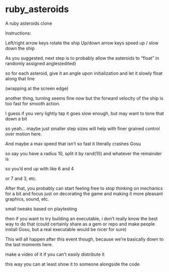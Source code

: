 # ruby_asteroids
A ruby asteroids clone

Instructions:

Left/right arrow keys rotate the ship
Up/down arrow keys speed up / slow down the ship

As you suggested, next step is to probably allow the asteroids to “float” in randomly assigned angles(edited)

so for each asteroid, give it an angle upon initialization and let it slowly float along that line

(wrapping at the screen edge)

another thing, turning seems fine now but the forward velocity of the ship is too fast for smooth action.

I guess if you very lightly tap it goes slow enough, but may want to tone that down a bit

so yeah… maybe just smaller step sizes will help with finer grained control over motion here.

And maybe a max speed that isn’t so fast it literally crashes Gosu

so say you have a radius 10, split it by rand(10) and whatever the remainder is

so you’d end up with like 6 and 4

or 7 and 3, etc.

After that, you probably can start feeling free to stop thinking on mechanics for a bit and focus just on decorating the game and making it more pleasant
graphics, sound, etc.

small tweaks based on playtesting

then if you want to try building an executable, i don’t really know the best way to do that (could certainly share as a gem or repo and make people install Gosu, but a real executable would be nicer for sure)

This will all happen after this event though, because we’re basically down to the last moments here.

make a video of it if you can’t easily distribute it

this way you can at least show it to someone alongside the code
